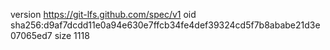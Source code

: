 version https://git-lfs.github.com/spec/v1
oid sha256:d9af7dcdd11e0a94e630e7ffcb34fe4def39324cd5f7b8ababe21d3e07065ed7
size 1118
